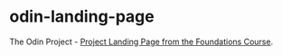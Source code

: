 # odin-landing-page

The Odin Project - [Project Landing Page from the Foundations Course](https://www.theodinproject.com/lessons/foundations-recipes).
